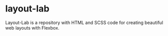 # layout-lab
Layout-Lab is a repository with HTML and SCSS code for creating beautiful web layouts with Flexbox.
